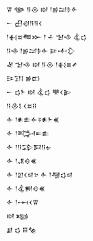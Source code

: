 <div class='block'>
<div class='line'>𒐊 𒀲 𒀀𒊮 𒊭 𒁹𒂊𒁺𒊩𒅆</div>
<div class='line'>𒀸 𒌷𒋼𒀀𒀀𒌋</div>
<div class='line'>𒁹𒈬𒊺𒍣𒁍 𒁹 𒈦 𒈠𒈾 𒆬𒌓</div>
<div class='line'>𒀀𒈾 𒁹𒂊𒁺𒊩𒅆 𒄿𒋾𒁷</div>
<div class='line'>𒑛 𒈠𒈾 𒊭 𒀀𒊮 𒁹𒈬𒊺𒍦</div>
<div class='line'>𒄿𒋛𒋙 𒂊𒆗</div>
<div class='line'>𒀸 𒌓𒈨 𒊭 𒆬𒌓 𒋧𒌋𒉌</div>
<div class='line'>𒀀𒊮𒋙 𒌋𒊺𒍝</div>
<div class='line'>𒅆 𒁹𒀭𒉺𒅆𒂟𒀭𒈨𒌍</div>
<div class='line'>𒅆 𒁹𒅋𒋰𒉺</div>
<div class='line'>𒅆 𒁹𒀀𒁉𒁕𒀀𒉡</div>
<div class='line'>𒅆 𒁹𒂗𒄰𒌍</div>
<div class='line'>𒅆 𒁹𒇻𒌋𒁀𒆳 𒅆 𒁹𒆷𒌓𒁀</div>
<div class='line'>𒅆 𒁹𒆬𒆍𒄰𒌍</div>
<div class='line'>𒅆 𒁹𒆰𒌋𒐊</div>
<div class='line'>𒊭 𒂕</div>
<div class='line'>𒋗 𒌓 𒐋𒆚</div>
</div>